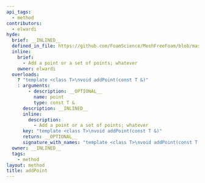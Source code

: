 ```yaml
---
api_tags:
  - method
contributors:
  - elwardi
hyde:
  brief: __INLINED__
  defined_in_file: https://github.com/FoamScience/MeshFreeFoam/blob/master/src/meshfree/https:/github.com/FoamScience/MeshFreeFoam/blob/master/src/meshfree/https:/github.com/FoamScience/MeshFreeFoam/blob/master/src/meshfree/https:/github.com/FoamScience/MeshFreeFoam/blob/master/src/meshfree/https:/github.com/FoamScience/MeshFreeFoam/blob/master/src/meshfree/https:/github.com/FoamScience/MeshFreeFoam/blob/master/src/meshfree/https:/github.com/FoamScience/MeshFreeFoam/blob/master/src/meshfree/https:/github.com/FoamScience/MeshFreeFoam/blob/master/src/meshfree/https:/github.com/FoamScience/MeshFreeFoam/blob/master/src/meshfree/https:/github.com/FoamScience/MeshFreeFoam/blob/master/src/meshfree/kdTrees/nanoflannKDTree/nanoflannKDTree.H
  inline:
    brief:
      - Add a point or a set of points; whatever
    owner: elwardi
  overloads:
    ? "template <class T>\nvoid addPoint(const T &)"
    : arguments:
        - description: __OPTIONAL__
          name: point
          type: const T &
      description: __INLINED__
      inline:
        description:
          - Add a point or a set of points; whatever
      key: "template <class T>\nvoid addPoint(const T &)"
      return: __OPTIONAL__
      signature_with_names: "template <class T>\nvoid addPoint(const T & point)"
  owner: __INLINED__
  tags:
    - method
layout: method
title: addPoint
---
```

